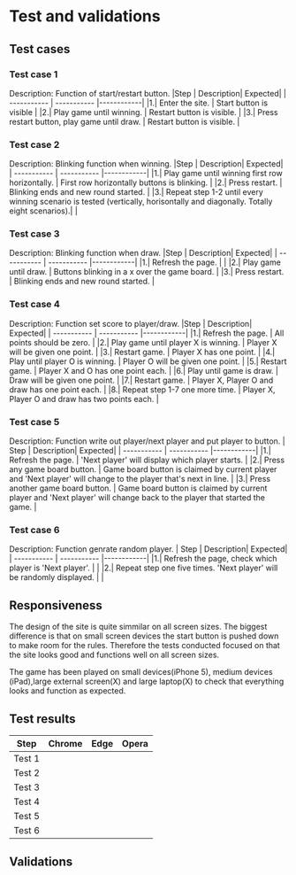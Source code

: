 # Test and validations
## Test cases
### Test case 1

Description: Function of start/restart button.
|Step | Description| Expected|
| ----------- | ----------- |------------|
|1.|    Enter the site.        | Start button is visible   |
|2.|    Play game until winning.	 | Restart button is visible. |
|3.| 	Press restart button, play game until draw. | Restart button is visible. | 

### Test case 2
Description: Blinking function when winning.
|Step | Description| Expected|
| ----------- | ----------- |------------|
|1.|  Play game until winning first row horizontally.   |  First row horizontally buttons is blinking. |
|2.|  Press restart.      |  Blinking ends and new round started. |
|3.|    Repeat step 1-2 until every winning scenario is tested (vertically, horisontally and diagonally. Totally eight scenarios).|   |

### Test case 3
Description: Blinking function when draw.
|Step | Description| Expected|
| ----------- | ----------- |------------|
|1.|   Refresh the page.      |                          |
|2.|   Play game until draw.      |  Buttons blinking in a x over the game board.       |
|3.|   Press restart.     | Blinking ends and new round started.      |

### Test case 4
Description: Function set score to player/draw.
|Step | Description| Expected|
| ----------- | ----------- |------------|
|1.|  Refresh the page.       | All points should be zero.           |
|2.|  Play game until player X is winning.     |  Player X will be given one point.    |
|3.|  Restart game.      |  Player X has one point.                       |
|4.|  Play until player O is winning.       |  Player O will be given one point.   |
|5.|  Restart game.  | Player X and O has one point each.   |
|6.|  Play until game is draw.      |  Draw will be given one point.  |
|7.|  Restart game.     |  Player X, Player O and draw has one point each.      |
|8.|  Repeat step 1-7 one more time.     | Player X, Player O and draw has two points each.  |
### Test case 5
Description: Function write out player/next player and put player to button.
| Step | Description| Expected|
| ----------- | ----------- |------------|
|1.| Refresh the page.    | 'Next player' will display which player starts.  |
|2.| Press any game board button. |   Game board button is claimed by current player and 'Next player' will change to the player that's next in line.  |
|3.| Press another game board button. |  Game board button is claimed by current player and 'Next player' will change back to the player that started the game. |
### Test case 6
Description: Function genrate random player.
| Step | Description| Expected|
| ----------- | ----------- |------------|
|1.|   Refresh the page, check which player is 'Next player'.      |                                           |
|2.|   Repeat step one five times. 'Next player' will be randomly displayed. |         |

## Responsiveness
The design of the site is quite simmilar on all screen sizes. The biggest difference is that on small screen devices the start button is pushed down to make room for the rules. Therefore the tests conducted focused on that the site looks good and functions well on all screen sizes. 

The game has been played on small devices(iPhone 5), medium devices (iPad),large external screen(X) and large laptop(X) to check that everything looks and function as expected. 
## Test results 
| Step	 | Chrome  | Edge    | Opera   |
|--------|---------|---------|---------|
| Test 1 |     |     |     | 
| Test 2 |     |     |     |
| Test 3 |     |     |     |
| Test 4 |     |     |     |
| Test 5 |     |     |     |
| Test 6 |     |     |     |

## Validations 
